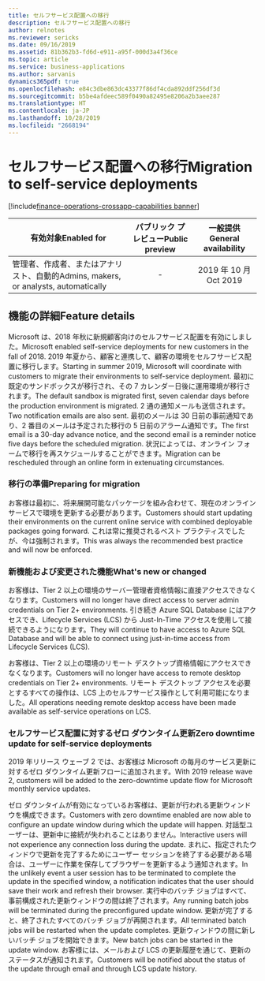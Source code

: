 ```yaml
---
title: セルフサービス配置への移行
description: セルフサービス配置への移行
author: relnotes
ms.reviewer: sericks
ms.date: 09/16/2019
ms.assetid: 81b362b3-fd6d-e911-a95f-000d3a4f36ce
ms.topic: article
ms.service: business-applications
ms.author: sarvanis
dynamics365pdf: true
ms.openlocfilehash: e84c3dbe863dc43377f86df4cda892ddf256df3d
ms.sourcegitcommit: b5be4afdeec589f0490a82495e8206a2b3aee287
ms.translationtype: HT
ms.contentlocale: ja-JP
ms.lasthandoff: 10/28/2019
ms.locfileid: "2668194"
---
```

# <a name="migration-to-self-service-deployments"></a><span data-ttu-id="899f2-103">セルフサービス配置への移行</span><span class="sxs-lookup"><span data-stu-id="899f2-103">Migration to self-service deployments</span></span>
[!include[finance-operations-crossapp-capabilities banner](../includes/finance-operations-crossapp-capabilities.md)]

| <span data-ttu-id="899f2-104">有効対象</span><span class="sxs-lookup"><span data-stu-id="899f2-104">Enabled for</span></span>    |  <span data-ttu-id="899f2-105">パブリック プレビュー</span><span class="sxs-lookup"><span data-stu-id="899f2-105">Public preview</span></span> | <span data-ttu-id="899f2-106">一般提供</span><span class="sxs-lookup"><span data-stu-id="899f2-106">General availability</span></span> | 
| ---------- | :----------: |:----------: |
|<span data-ttu-id="899f2-107">管理者、作成者、またはアナリスト、自動的</span><span class="sxs-lookup"><span data-stu-id="899f2-107">Admins, makers, or analysts, automatically</span></span>|-| <span data-ttu-id="899f2-108">2019 年 10 月</span><span class="sxs-lookup"><span data-stu-id="899f2-108">Oct 2019</span></span>|






## <a name="feature-details"></a><span data-ttu-id="899f2-109">機能の詳細</span><span class="sxs-lookup"><span data-stu-id="899f2-109">Feature details</span></span>
<!--feature detail start -->
<span data-ttu-id="899f2-110">Microsoft は、2018 年秋に新規顧客向けのセルフサービス配置を有効にしました。</span><span class="sxs-lookup"><span data-stu-id="899f2-110">Microsoft enabled self-service deployments for new customers in the fall of 2018.</span></span> <span data-ttu-id="899f2-111">2019 年夏から、顧客と連携して、顧客の環境をセルフサービス配置に移行します。</span><span class="sxs-lookup"><span data-stu-id="899f2-111">Starting in summer 2019, Microsoft will coordinate with customers to migrate their environments to self-service deployment.</span></span> <span data-ttu-id="899f2-112">最初に既定のサンドボックスが移行され、その 7 カレンダー日後に運用環境が移行されます。</span><span class="sxs-lookup"><span data-stu-id="899f2-112">The default sandbox is migrated first, seven calendar days before the production environment is migrated.</span></span> <span data-ttu-id="899f2-113">2 通の通知メールも送信されます。</span><span class="sxs-lookup"><span data-stu-id="899f2-113">Two notification emails are also sent.</span></span> <span data-ttu-id="899f2-114">最初のメールは 30 日前の事前通知であり、2 番目のメールは予定された移行の 5 日前のアラーム通知です。</span><span class="sxs-lookup"><span data-stu-id="899f2-114">The first email is a 30-day advance notice, and the second email is a reminder notice five days before the scheduled migration.</span></span> <span data-ttu-id="899f2-115">状況によっては、オンライン フォームで移行を再スケジュールすることができます。</span><span class="sxs-lookup"><span data-stu-id="899f2-115">Migration can be rescheduled through an online form in extenuating circumstances.</span></span>

### <a name="preparing-for-migration"></a><span data-ttu-id="899f2-116">移行の準備</span><span class="sxs-lookup"><span data-stu-id="899f2-116">Preparing for migration</span></span>
<span data-ttu-id="899f2-117">お客様は最初に、将来展開可能なパッケージを組み合わせて、現在のオンライン サービスで環境を更新する必要があります。</span><span class="sxs-lookup"><span data-stu-id="899f2-117">Customers should start updating their environments on the current online service with combined deployable packages going forward.</span></span> <span data-ttu-id="899f2-118">これは常に推奨されるベスト プラクティスでしたが、今は強制されます。</span><span class="sxs-lookup"><span data-stu-id="899f2-118">This was always the recommended best practice and will now be enforced.</span></span>

### <a name="whats-new-or-changed"></a><span data-ttu-id="899f2-119">新機能および変更された機能</span><span class="sxs-lookup"><span data-stu-id="899f2-119">What's new or changed</span></span>
<span data-ttu-id="899f2-120">お客様は、Tier 2 以上の環境のサーバー管理者資格情報に直接アクセスできなくなります。</span><span class="sxs-lookup"><span data-stu-id="899f2-120">Customers will no longer have direct access to server admin credentials on Tier 2+ environments.</span></span> <span data-ttu-id="899f2-121">引き続き Azure SQL Database にはアクセスでき、Lifecycle Services (LCS) から Just-In-Time アクセスを使用して接続できるようになります。</span><span class="sxs-lookup"><span data-stu-id="899f2-121">They will continue to have access to Azure SQL Database and will be able to connect using just-in-time access from Lifecycle Services (LCS).</span></span> 

<span data-ttu-id="899f2-122">お客様は、Tier 2 以上の環境のリモート デスクトップ資格情報にアクセスできなくなります。</span><span class="sxs-lookup"><span data-stu-id="899f2-122">Customers will no longer have access to remote desktop credentials on Tier 2+ environments.</span></span> <span data-ttu-id="899f2-123">リモート デスクトップ アクセスを必要とするすべての操作は、LCS 上のセルフサービス操作として利用可能になりました。</span><span class="sxs-lookup"><span data-stu-id="899f2-123">All operations needing remote desktop access have been made available as self-service operations on LCS.</span></span>

### <a name="zero-downtime-update-for-self-service-deployments"></a><span data-ttu-id="899f2-124">セルフサービス配置に対するゼロ ダウンタイム更新</span><span class="sxs-lookup"><span data-stu-id="899f2-124">Zero downtime update for self-service deployments</span></span>
<span data-ttu-id="899f2-125">2019 年リリース ウェーブ 2 では、お客様は Microsoft の毎月のサービス更新に対するゼロ ダウンタイム更新フローに追加されます。</span><span class="sxs-lookup"><span data-stu-id="899f2-125">With 2019 release wave 2, customers will be added to the zero-downtime update flow for Microsoft monthly service updates.</span></span>

<span data-ttu-id="899f2-126">ゼロ ダウンタイムが有効になっているお客様は、更新が行われる更新ウィンドウを構成できます。</span><span class="sxs-lookup"><span data-stu-id="899f2-126">Customers with zero downtime enabled are now able to configure an update window during which the update will happen.</span></span> <span data-ttu-id="899f2-127">対話型ユーザーは、更新中に接続が失われることはありません。</span><span class="sxs-lookup"><span data-stu-id="899f2-127">Interactive users will not experience any connection loss during the update.</span></span> <span data-ttu-id="899f2-128">まれに、指定されたウィンドウで更新を完了するためにユーザー セッションを終了する必要がある場合は、ユーザーに作業を保存してブラウザーを更新するよう通知されます。</span><span class="sxs-lookup"><span data-stu-id="899f2-128">In the unlikely event a user session has to be terminated to complete the update in the specified window, a notification indicates that the user should save their work and refresh their browser.</span></span> <span data-ttu-id="899f2-129">実行中のバッチ ジョブはすべて、事前構成された更新ウィンドウの間は終了されます。</span><span class="sxs-lookup"><span data-stu-id="899f2-129">Any running batch jobs will be terminated during the preconfigured update window.</span></span> <span data-ttu-id="899f2-130">更新が完了すると、終了されたすべてのバッチ ジョブが再開されます。</span><span class="sxs-lookup"><span data-stu-id="899f2-130">All terminated batch jobs will be restarted when the update completes.</span></span> <span data-ttu-id="899f2-131">更新ウィンドウの間に新しいバッチ ジョブを開始できます。</span><span class="sxs-lookup"><span data-stu-id="899f2-131">New  batch jobs can be started in the update window.</span></span> <span data-ttu-id="899f2-132">お客様には、メールおよび LCS の更新履歴を通じて、更新のステータスが通知されます。</span><span class="sxs-lookup"><span data-stu-id="899f2-132">Customers will be notified about the status of the update through email and through LCS update history.</span></span>
<!--feature detail end -->










